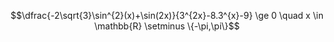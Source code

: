 $$\dfrac{-2\sqrt{3}\sin^{2}(x)+\sin(2x)}{3^{2x}-8.3^{x}-9} \ge 0 \quad x \in \mathbb{R} \setminus \{-\pi,\pi\}$$

